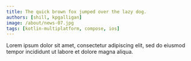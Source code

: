 ```yaml
---
title: The quick brown fox jumped over the lazy dog.
authors: [shill, kpgalligan]
image: /about/news-07.jpg
tags: [kotlin-multiplatform, compose, ios]
---
```


Lorem ipsum dolor sit amet, consectetur adipiscing elit, sed do eiusmod tempor incididunt ut labore et dolore magna aliqua.